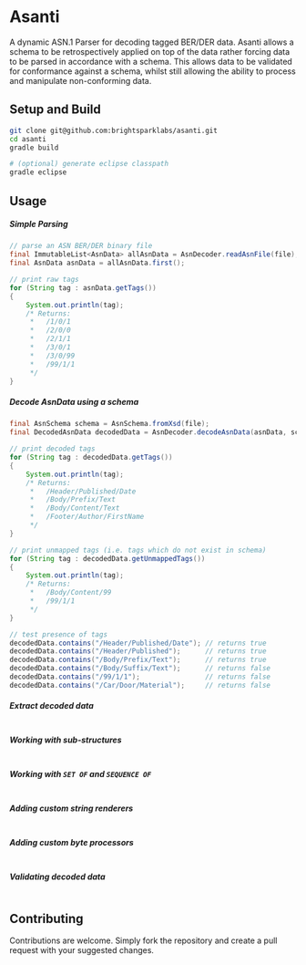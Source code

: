 # Asanti

A dynamic ASN.1 Parser for decoding tagged BER/DER data. Asanti allows a schema
to be retrospectively applied on top of the data rather forcing data to be
parsed in accordance with a schema. This allows data to be validated for
conformance against a schema, whilst still allowing the ability to process and
manipulate non-conforming data.

## Setup and Build

```bash
git clone git@github.com:brightsparklabs/asanti.git
cd asanti
gradle build

# (optional) generate eclipse classpath
gradle eclipse

```

## Usage

##### Simple Parsing

```java
// parse an ASN BER/DER binary file
final ImmutableList<AsnData> allAsnData = AsnDecoder.readAsnFile(file);
final AsnData asnData = allAsnData.first();

// print raw tags
for (String tag : asnData.getTags())
{
    System.out.println(tag);
    /* Returns:
     *   /1/0/1
     *   /2/0/0
     *   /2/1/1
     *   /3/0/1
     *   /3/0/99
     *   /99/1/1
     */
}
```

##### Decode AsnData using a schema

```java
final AsnSchema schema = AsnSchema.fromXsd(file);
final DecodedAsnData decodedData = AsnDecoder.decodeAsnData(asnData, schema);

// print decoded tags
for (String tag : decodedData.getTags())
{
    System.out.println(tag);
    /* Returns:
     *   /Header/Published/Date
     *   /Body/Prefix/Text
     *   /Body/Content/Text
     *   /Footer/Author/FirstName
     */
}

// print unmapped tags (i.e. tags which do not exist in schema)
for (String tag : decodedData.getUnmappedTags())
{
    System.out.println(tag);
    /* Returns:
     *   /Body/Content/99
     *   /99/1/1
     */
}

// test presence of tags
decodedData.contains("/Header/Published/Date"); // returns true
decodedData.contains("/Header/Published");      // returns true
decodedData.contains("/Body/Prefix/Text");      // returns true
decodedData.contains("/Body/Suffix/Text");      // returns false
decodedData.contains("/99/1/1");                // returns false
decodedData.contains("/Car/Door/Material");     // returns false

```

##### Extract decoded data

```java
```

##### Working with sub-structures

```java
```

##### Working with `SET OF` and `SEQUENCE OF`

```java
```

##### Adding custom string renderers

```java
```

##### Adding custom byte processors

```java
```

##### Validating decoded data

```java
```

## Contributing
Contributions are welcome. Simply fork the repository and create a pull request with your suggested changes.
